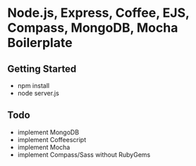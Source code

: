 #  Node.js, Express, Coffee, EJS, Compass, MongoDB, Mocha Boilerplate

## Getting Started

- npm install
- node server.js

## Todo

- implement MongoDB
- implement Coffeescript
- implement Mocha
- implement Compass/Sass without RubyGems